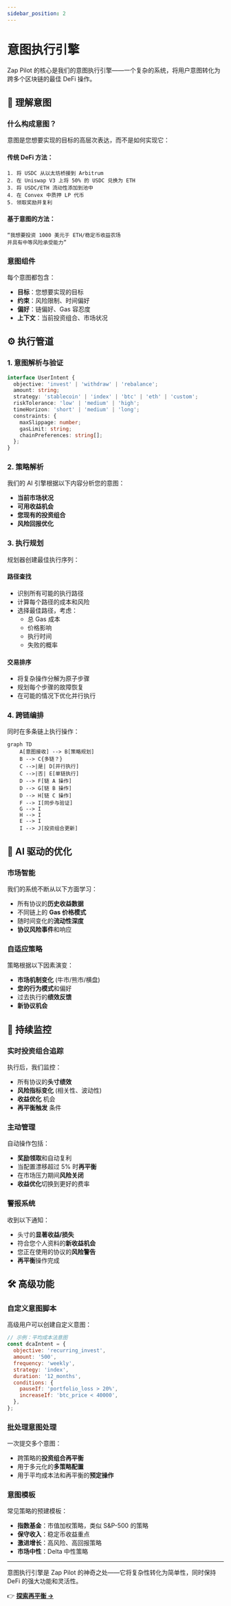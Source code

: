 ```yaml
---
sidebar_position: 2
---
```


# 意图执行引擎

Zap Pilot 的核心是我们的意图执行引擎——一个复杂的系统，将用户意图转化为跨多个区块链的最佳 DeFi 操作。

## 🎯 理解意图

### 什么构成意图？

意图是您想要实现的目标的高层次表达，而不是如何实现它：

#### **传统 DeFi 方法：**

```
1. 将 USDC 从以太坊桥接到 Arbitrum
2. 在 Uniswap V3 上将 50% 的 USDC 兑换为 ETH
3. 将 USDC/ETH 流动性添加到池中
4. 在 Convex 中质押 LP 代币
5. 领取奖励并复利
```

#### **基于意图的方法：**

```
“我想要投资 1000 美元于 ETH/稳定币收益农场
并具有中等风险承受能力”
```

### 意图组件

每个意图都包含：

- **目标**：您想要实现的目标
- **约束**：风险限制、时间偏好
- **偏好**：链偏好、Gas 容忍度
- **上下文**：当前投资组合、市场状况

## ⚙️ 执行管道

### 1. 意图解析与验证

```typescript
interface UserIntent {
  objective: 'invest' | 'withdraw' | 'rebalance';
  amount: string;
  strategy: 'stablecoin' | 'index' | 'btc' | 'eth' | 'custom';
  riskTolerance: 'low' | 'medium' | 'high';
  timeHorizon: 'short' | 'medium' | 'long';
  constraints: {
    maxSlippage: number;
    gasLimit: string;
    chainPreferences: string[];
  };
}
```

### 2. 策略解析

我们的 AI 引擎根据以下内容分析您的意图：

- **当前市场状况**
- **可用收益机会**
- **您现有的投资组合**
- **风险回报优化**

### 3. 执行规划

规划器创建最佳执行序列：

#### **路径查找**

- 识别所有可能的执行路径
- 计算每个路径的成本和风险
- 选择最佳路径，考虑：
  - 总 Gas 成本
  - 价格影响
  - 执行时间
  - 失败的概率

#### **交易排序**

- 将复杂操作分解为原子步骤
- 规划每个步骤的故障恢复
- 在可能的情况下优化并行执行

### 4. 跨链编排

同时在多条链上执行操作：

```mermaid
graph TD
    A[意图接收] --> B[策略规划]
    B --> C{多链？}
    C -->|是| D[并行执行]
    C -->|否| E[单链执行]
    D --> F[链 A 操作]
    D --> G[链 B 操作]
    D --> H[链 C 操作]
    F --> I[同步与验证]
    G --> I
    H --> I
    E --> I
    I --> J[投资组合更新]
```

## 🧠 AI 驱动的优化

### 市场智能

我们的系统不断从以下方面学习：

- 所有协议的**历史收益数据**
- 不同链上的 **Gas 价格模式**
- 随时间变化的**流动性深度**
- **协议风险事件**和响应

### 自适应策略

策略根据以下因素演变：

- **市场机制变化** (牛市/熊市/横盘)
- **您的行为模式**和偏好
- 过去执行的**绩效反馈**
- **新协议机会**

## 🔄 持续监控

### 实时投资组合追踪

执行后，我们监控：

- 所有协议的**头寸绩效**
- **风险指标变化** (相关性、波动性)
- **收益优化** 机会
- **再平衡触发** 条件

### 主动管理

自动操作包括：

- **奖励领取**和自动复利
- 当配置漂移超过 5% 时**再平衡**
- 在市场压力期间**风险关闭**
- **收益优化**切换到更好的费率

### 警报系统

收到以下通知：

- 头寸的**显著收益/损失**
- 符合您个人资料的**新收益机会**
- 您正在使用的协议的**风险警告**
- **再平衡**操作完成

## 🛠️ 高级功能

### 自定义意图脚本

高级用户可以创建自定义意图：

```javascript
// 示例：平均成本法意图
const dcaIntent = {
  objective: 'recurring_invest',
  amount: '500',
  frequency: 'weekly',
  strategy: 'index',
  duration: '12_months',
  conditions: {
    pauseIf: 'portfolio_loss > 20%',
    increaseIf: 'btc_price < 40000',
  },
};
```

### 批处理意图处理

一次提交多个意图：

- 跨策略的**投资组合再平衡**
- 用于多元化的**多策略配置**
- 用于平均成本法和再平衡的**预定操作**

### 意图模板

常见策略的预建模板：

- **指数基金**：市值加权策略，类似 S&P-500 的策略
- **保守收入**：稳定币收益重点
- **激进增长**：高风险、高回报策略
- **市场中性**：Delta 中性策略

---

意图执行引擎是 Zap Pilot 的神奇之处——它将复杂性转化为简单性，同时保持 DeFi 的强大功能和灵活性。

👉 **[探索再平衡 →](./rebalancing)**
